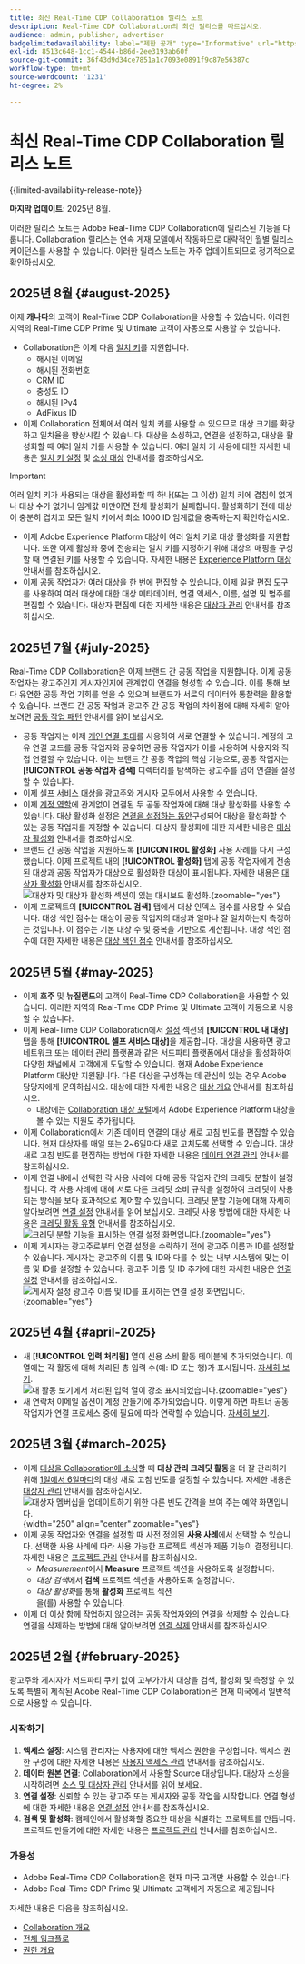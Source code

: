 ```yaml
---
title: 최신 Real-Time CDP Collaboration 릴리스 노트
description: Real-Time CDP Collaboration의 최신 릴리스를 따르십시오.
audience: admin, publisher, advertiser
badgelimitedavailability: label="제한 공개" type="Informative" url="https://helpx.adobe.com/kr/legal/product-descriptions/real-time-customer-data-platform-collaboration.html newtab=true"
exl-id: 8513c648-1cc1-4544-b86d-2ee3193ab60f
source-git-commit: 36f43d9d34ce7851a1c7093e0891f9c87e56387c
workflow-type: tm+mt
source-wordcount: '1231'
ht-degree: 2%

---
```


# 최신 Real-Time CDP Collaboration 릴리스 노트

{{limited-availability-release-note}}

**마지막 업데이트**: 2025년 8월.

이러한 릴리스 노트는 Adobe Real-Time CDP Collaboration에 릴리스된 기능을 다룹니다. Collaboration 릴리스는 연속 게재 모델에서 작동하므로 대략적인 월별 릴리스 케이던스를 사용할 수 있습니다. 이러한 릴리스 노트는 자주 업데이트되므로 정기적으로 확인하십시오.

## 2025년 8월 {#august-2025}

이제 **캐나다**&#x200B;의 고객이 Real-Time CDP Collaboration을 사용할 수 있습니다. 이러한 지역의 Real-Time CDP Prime 및 Ultimate 고객이 자동으로 사용할 수 있습니다.

* Collaboration은 이제 다음 [일치 키](../setup/onboard-account.md#supported-match-keys)를 지원합니다.
   * 해시된 이메일
   * 해시된 전화번호
   * CRM ID
   * 충성도 ID
   * 해시된 IPv4
   * AdFixus ID
* 이제 Collaboration 전체에서 여러 일치 키를 사용할 수 있으므로 대상 크기를 확장하고 일치율을 향상시킬 수 있습니다. 대상을 소싱하고, 연결을 설정하고, 대상을 활성화할 때 여러 일치 키를 사용할 수 있습니다. 여러 일치 키 사용에 대한 자세한 내용은 [일치 키 설정](../setup/onboard-account.md) 및 [소싱 대상](../setup/onboard-audiences.md#map-fields) 안내서를 참조하십시오.

>[!IMPORTANT]
>
>여러 일치 키가 사용되는 대상을 활성화할 때 하나(또는 그 이상) 일치 키에 겹침이 없거나 대상 수가 없거나 임계값 미만이면 전체 활성화가 실패합니다. 활성화하기 전에 대상이 충분히 겹치고 모든 일치 키에서 최소 1000 ID 임계값을 충족하는지 확인하십시오.

* 이제 Adobe Experience Platform 대상이 여러 일치 키로 대상 활성화를 지원합니다. 또한 이제 활성화 중에 전송되는 일치 키를 지정하기 위해 대상의 매핑을 구성할 때 연결된 키를 사용할 수 있습니다. 자세한 내용은 [Experience Platform 대상](../destinations/experience-platform.md#linked-keys) 안내서를 참조하십시오.
* 이제 공동 작업자가 여러 대상을 한 번에 편집할 수 있습니다. 이제 일괄 편집 도구를 사용하여 여러 대상에 대한 대상 메타데이터, 연결 액세스, 이름, 설명 및 범주를 편집할 수 있습니다. 대상자 편집에 대한 자세한 내용은 [대상자 관리](../setup/onboard-audiences.md#edit-audiences) 안내서를 참조하십시오.

## 2025년 7월 {#july-2025}

Real-Time CDP Collaboration은 이제 브랜드 간 공동 작업을 지원합니다. 이제 공동 작업자는 광고주인지 게시자인지에 관계없이 연결을 형성할 수 있습니다. 이를 통해 보다 유연한 공동 작업 기회를 얻을 수 있으며 브랜드가 서로의 데이터와 통찰력을 활용할 수 있습니다. 브랜드 간 공동 작업과 광고주 간 공동 작업의 차이점에 대해 자세히 알아보려면 [공동 작업 패턴](../overview/collaboration-patterns.md) 안내서를 읽어 보십시오.

* 공동 작업자는 이제 [개인 연결 초대](../connect/establishing-connections.md#private-connection-invites)를 사용하여 서로 연결할 수 있습니다. 계정의 고유 연결 코드를 공동 작업자와 공유하면 공동 작업자가 이를 사용하여 사용자와 직접 연결할 수 있습니다. 이는 브랜드 간 공동 작업의 핵심 기능으로, 공동 작업자는 **[!UICONTROL 공동 작업자 검색]** 디렉터리를 탐색하는 광고주를 넘어 연결을 설정할 수 있습니다.
* 이제 [셀프 서비스 대상](../setup/manage-destinations.md)을 광고주와 게시자 모두에서 사용할 수 있습니다.
* 이제 [계정 역할](../overview/roles.md)에 관계없이 연결된 두 공동 작업자에 대해 대상 활성화를 사용할 수 있습니다. 대상 활성화 설정은 [연결을 설정하는 동안](../connect/establishing-connections.md#configure-connection-settings)구성되어 대상을 활성화할 수 있는 공동 작업자를 지정할 수 있습니다. 대상자 활성화에 대한 자세한 내용은 [대상자 활성화](../collaborate/activate.md) 안내서를 참조하십시오.
* 브랜드 간 공동 작업을 지원하도록 **[!UICONTROL 활성화]** 사용 사례를 다시 구성했습니다. 이제 프로젝트 내의 **[!UICONTROL 활성화]** 탭에 공동 작업자에게 전송된 대상과 공동 작업자가 대상으로 활성화한 대상이 표시됩니다. 자세한 내용은 [대상자 활성화](../collaborate/activate.md) 안내서를 참조하십시오. <br> ![대상자 및 대상자 활성화 섹션이 있는 대시보드 활성화.](/help/assets/release-notes/2025/activate-dashboard.png){zoomable="yes"}
* 이제 프로젝트의 **[!UICONTROL 검색]** 탭에서 대상 인덱스 점수를 사용할 수 있습니다. 대상 색인 점수는 대상이 공동 작업자의 대상과 얼마나 잘 일치하는지 측정하는 것입니다. 이 점수는 기본 대상 수 및 중복을 기반으로 계산됩니다. 대상 색인 점수에 대한 자세한 내용은 [대상 색인 점수](../collaborate/discover.md#audience-index-score) 안내서를 참조하십시오.

## 2025년 5월 {#may-2025}

* 이제 **호주** 및 **뉴질랜드**&#x200B;의 고객이 Real-Time CDP Collaboration을 사용할 수 있습니다. 이러한 지역의 Real-Time CDP Prime 및 Ultimate 고객이 자동으로 사용할 수 있습니다.
* 이제 Real-Time CDP Collaboration에서 [설정](../setup/manage-destinations.md) 섹션의 **[!UICONTROL 내 대상]** 탭을 통해 **[!UICONTROL 셀프 서비스 대상]**&#x200B;을 제공합니다. 대상을 사용하면 광고 네트워크 또는 데이터 관리 플랫폼과 같은 서드파티 플랫폼에서 대상을 활성화하여 다양한 채널에서 고객에게 도달할 수 있습니다. 현재 Adobe Experience Platform 대상만 지원됩니다. 다른 대상을 구성하는 데 관심이 있는 경우 Adobe 담당자에게 문의하십시오. 대상에 대한 자세한 내용은 [대상 개요](../destinations/overview.md) 안내서를 참조하십시오.
   * 대상에는 [Collaboration 대상 포털](https://experienceleague.adobe.com/ko/docs/experience-platform/segmentation/ui/audience-portal.md#manage-audiences)에서 Adobe Experience Platform 대상을 볼 수 있는 지원도 추가됩니다.
* 이제 Collaboration에서 기존 데이터 연결의 대상 새로 고침 빈도를 편집할 수 있습니다. 현재 대상자를 매일 또는 2~6일마다 새로 고치도록 선택할 수 있습니다. 대상 새로 고침 빈도를 편집하는 방법에 대한 자세한 내용은 [데이터 연결 관리](../setup/manage-data-connection.md#scheduling) 안내서를 참조하십시오.
* 이제 연결 내에서 선택한 각 사용 사례에 대해 공동 작업자 간의 크레딧 분할이 설정됩니다. 각 사용 사례에 대해 서로 다른 크레딧 소비 규칙을 설정하여 크레딧이 사용되는 방식을 보다 효과적으로 제어할 수 있습니다. 크레딧 분할 기능에 대해 자세히 알아보려면 [연결 설정](../connect/establishing-connections.md#connection-settings) 안내서를 읽어 보십시오. 크레딧 사용 방법에 대한 자세한 내용은 [크레딧 활동 유형](../setup/my-activity.md#types-of-activities) 안내서를 참조하십시오. <br> ![크레딧 분할 기능을 표시하는 연결 설정 화면입니다.](/help/assets/release-notes/2025/credit-split.png){zoomable="yes"}
* 이제 게시자는 광고주로부터 연결 설정을 수락하기 전에 광고주 이름과 ID를 설정할 수 있습니다. 게시자는 광고주의 이름 및 ID와 다를 수 있는 내부 시스템에 맞는 이름 및 ID를 설정할 수 있습니다. 광고주 이름 및 ID 추가에 대한 자세한 내용은 [연결 설정](../connect/establishing-connections.md#connection-settings.md) 안내서를 참조하십시오. <br> ![게시자 설정 광고주 이름 및 ID를 표시하는 연결 설정 화면입니다.](/help/assets/release-notes/2025/add-advertiser-names-modal.png){zoomable="yes"}

## 2025년 4월 {#april-2025}

* 새 **[!UICONTROL 입력 처리됨]** 열이 신용 소비 활동 테이블에 추가되었습니다. 이 열에는 각 활동에 대해 처리된 총 입력 수(예: ID 또는 행)가 표시됩니다. [자세히 보기](/help/guide/setup/my-activity.md#inputs-processed). <br> ![내 활동 보기에서 처리된 입력 열이 강조 표시되었습니다.](/help/assets/release-notes/2025/inputs-processed-column.png){zoomable="yes"}
* 새 연락처 이메일 옵션이 계정 만들기에 추가되었습니다. 이렇게 하면 파트너 공동 작업자가 연결 프로세스 중에 필요에 따라 연락할 수 있습니다. [자세히 보기](../setup/onboard-account.md).

## 2025년 3월 {#march-2025}

* 이제 [대상을 Collaboration에 소싱](/help/guide/setup/onboard-audiences.md)할 때 **대상 관리 크레딧 활동**&#x200B;을 더 잘 관리하기 위해 [1일에서 6일마다](/help/guide/setup/my-activity.md#types-of-activities)의 대상 새로 고침 빈도를 설정할 수 있습니다. 자세한 내용은 [대상자 관리](https://experienceleague.adobe.com/ko/docs/experience-platform/segmentation/ui/audience-portal.md#manage-audiences) 안내서를 참조하십시오. <br> ![대상자 멤버십을 업데이트하기 위한 다른 빈도 간격을 보여 주는 예약 화면입니다.](/help/assets/setup/add-manage-audiences/audience-scheduling-frequency.png "대상자 멤버십을 업데이트하기 위한 다른 빈도 간격을 보여 주는 예약 화면"){width="250" align="center" zoomable="yes"}
* 이제 공동 작업자와 연결을 설정할 때 사전 정의된 **사용 사례**&#x200B;에서 선택할 수 있습니다. 선택한 사용 사례에 따라 사용 가능한 프로젝트 섹션과 제품 기능이 결정됩니다. 자세한 내용은 [프로젝트 관리](/help/guide/collaborate/manage-projects.md#project-use-cases) 안내서를 참조하십시오.
   * *Measurement*&#x200B;에서 **Measure** 프로젝트 섹션을 사용하도록 설정합니다.
   * *대상 검색*&#x200B;에서 **검색** 프로젝트 섹션을 사용하도록 설정합니다.
   * *대상 활성화*&#x200B;를 통해 **활성화** 프로젝트 섹션 <br>을(를) 사용할 수 있습니다.
* 이제 더 이상 함께 작업하지 않으려는 공동 작업자와의 연결을 삭제할 수 있습니다. 연결을 삭제하는 방법에 대해 알아보려면 [연결 삭제](/help/guide/connect/establishing-connections.md#delete-connections) 안내서를 참조하십시오.

## 2025년 2월 {#february-2025}

광고주와 게시자가 서드파티 쿠키 없이 고부가가치 대상을 검색, 활성화 및 측정할 수 있도록 특별히 제작된 Adobe Real-Time CDP Collaboration은 현재 미국에서 일반적으로 사용할 수 있습니다.

### 시작하기

1. **액세스 설정**: 시스템 관리자는 사용자에 대한 액세스 권한을 구성합니다. 액세스 권한 구성에 대한 자세한 내용은 [사용자 액세스 관리](/help/guide/permissions/manage-user-access.md#RTCDP-collaboration-access) 안내서를 참조하십시오.
2. **데이터 원본 연결**: Collaboration에서 사용할 Source 대상입니다. 대상자 소싱을 시작하려면 [소스 및 대상자 관리](/help/guide/setup/onboard-audiences.md) 안내서를 읽어 보세요.
3. **연결 설정**: 신뢰할 수 있는 광고주 또는 게시자와 공동 작업을 시작합니다. 연결 형성에 대한 자세한 내용은 [연결 설정](/help/guide/connect/establishing-connections.md) 안내서를 참조하십시오.
4. **검색 및 활성화**: 캠페인에서 활성화할 중요한 대상을 식별하는 프로젝트를 만듭니다. 프로젝트 만들기에 대한 자세한 내용은 [프로젝트 관리](/help/guide/collaborate/manage-projects.md) 안내서를 참조하십시오.

### 가용성

* Adobe Real-Time CDP Collaboration은 현재 미국 고객만 사용할 수 있습니다.
* Adobe Real-Time CDP Prime 및 Ultimate 고객에게 자동으로 제공됩니다

자세한 내용은 다음을 참조하십시오.

* [Collaboration 개요](/help/guide/home.md)
* [전체 워크플로](/help/guide/overview/end-to-end-workflow.md)
* [권한 개요](/help/guide/permissions/overview.md)
